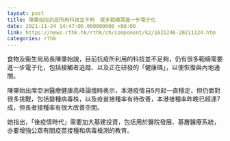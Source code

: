 ```yaml
---
layout: post
title: 陳肇始指抗疫所用科技並不夠　很多範疇需進一步電子化
date: 2021-11-24 14:47:06.000000000 +08:00
link: https://news.rthk.hk/rthk/ch/component/k2/1621246-20211124.htm
categories: rthk
---
```


食物及衞生局局長陳肇始說，目前抗疫所利用的科技並不足夠，仍有很多範疇需要進一步電子化，包括接觸者追蹤、以及正在研發的「健康碼」，以便恢復與內地通關。

陳肇始出席亞洲醫療健康高峰論壇時表示，本港疫情自5月起一直穩定，但仍面對很多挑戰，包括變種病毒株，以及疫苗接種率有待改善，本港接種率昨晚已經達7成，但長者接種率有很大改善空間。

她指出，「後疫情時代」需要加大基建投資，包括用於醫院發展、基層醫療系統，亦要增強公眾有關疫苗接種和病毒檢測的教育。
